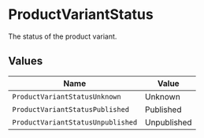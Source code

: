 # ProductVariantStatus

The status of the product variant.


## Values

| Name                              | Value                             |
| --------------------------------- | --------------------------------- |
| `ProductVariantStatusUnknown`     | Unknown                           |
| `ProductVariantStatusPublished`   | Published                         |
| `ProductVariantStatusUnpublished` | Unpublished                       |